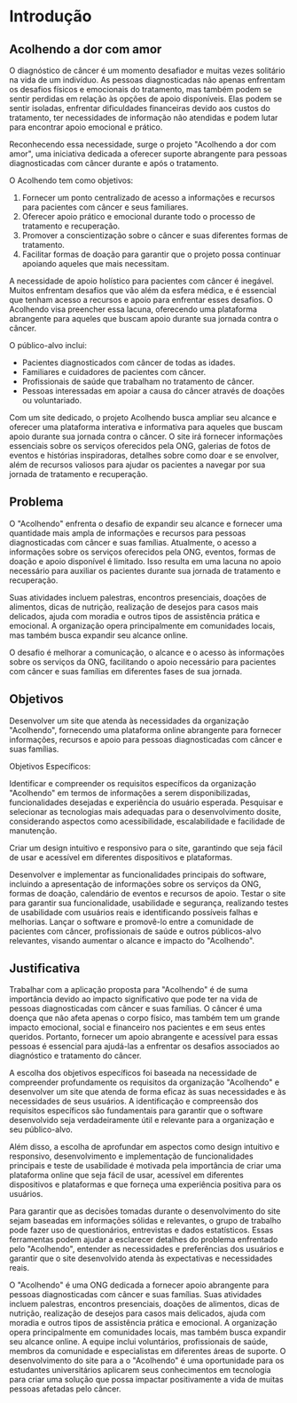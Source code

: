 # Introdução

## Acolhendo a dor com amor

O diagnóstico de câncer é um momento desafiador e muitas vezes solitário na vida de um indivíduo. As pessoas diagnosticadas não apenas enfrentam os desafios físicos e emocionais do tratamento, mas também podem se sentir perdidas em relação às opções de apoio disponíveis. Elas podem se sentir isoladas, enfrentar dificuldades financeiras devido aos custos do tratamento, ter necessidades de informação não atendidas e podem lutar para encontrar apoio emocional e prático.

Reconhecendo essa necessidade, surge o projeto "Acolhendo a dor com amor", uma iniciativa dedicada a oferecer suporte abrangente para pessoas diagnosticadas com câncer durante e após o tratamento.

O Acolhendo tem como objetivos:

1. Fornecer um ponto centralizado de acesso a informações e recursos para pacientes com câncer e seus familiares.
2. Oferecer apoio prático e emocional durante todo o processo de tratamento e recuperação.
3. Promover a conscientização sobre o câncer e suas diferentes formas de tratamento.
4. Facilitar formas de doação para garantir que o projeto possa continuar apoiando aqueles que mais necessitam.

A necessidade de apoio holístico para pacientes com câncer é inegável. Muitos enfrentam desafios que vão além da esfera médica, e é essencial que tenham acesso a recursos e apoio para enfrentar esses desafios. O Acolhendo visa preencher essa lacuna, oferecendo uma plataforma abrangente para aqueles que buscam apoio durante sua jornada contra o câncer.

O público-alvo inclui:

- Pacientes diagnosticados com câncer de todas as idades.
- Familiares e cuidadores de pacientes com câncer.
- Profissionais de saúde que trabalham no tratamento de câncer.
- Pessoas interessadas em apoiar a causa do câncer através de doações ou voluntariado.

Com um site dedicado, o projeto Acolhendo busca ampliar seu alcance e oferecer uma plataforma interativa e informativa para aqueles que buscam apoio durante sua jornada contra o câncer. O site irá fornecer informações essenciais sobre os serviços oferecidos pela ONG, galerias de fotos de eventos e histórias inspiradoras, detalhes sobre como doar e se envolver, além de recursos valiosos para ajudar os pacientes a navegar por sua jornada de tratamento e recuperação.


## Problema
O "Acolhendo" enfrenta o desafio de expandir seu alcance e fornecer uma quantidade mais ampla de informações e recursos para pessoas diagnosticadas com câncer e suas famílias. Atualmente, o acesso a informações sobre os serviços oferecidos pela ONG, eventos, formas de doação e apoio disponível é limitado. Isso resulta em uma lacuna no apoio necessário para auxiliar os pacientes durante sua jornada de tratamento e recuperação.

Suas atividades incluem palestras, encontros presenciais, doações de alimentos, dicas de nutrição, realização de desejos para casos mais delicados, ajuda com moradia e outros tipos de assistência prática e emocional. A organização opera principalmente em comunidades locais, mas também busca expandir seu alcance online.

O desafio é melhorar a comunicação, o alcance e o acesso às informações sobre os serviços da ONG, facilitando o apoio necessário para pacientes com câncer e suas famílias em diferentes fases de sua jornada.

## Objetivos 

Desenvolver um site que atenda às necessidades da organização "Acolhendo", fornecendo uma plataforma online abrangente para fornecer informações, recursos e apoio para pessoas diagnosticadas com câncer e suas famílias.

Objetivos Específicos:

Identificar e compreender os requisitos específicos da organização "Acolhendo" em termos de informações a serem disponibilizadas, funcionalidades desejadas e experiência do usuário esperada.
Pesquisar e selecionar as tecnologias mais adequadas para o desenvolvimento dosite, considerando aspectos como acessibilidade, escalabilidade e facilidade de manutenção.

Criar um design intuitivo e responsivo para o site, garantindo que seja fácil de usar e acessível em diferentes dispositivos e plataformas.

Desenvolver e implementar as funcionalidades principais do software, incluindo a apresentação de informações sobre os serviços da ONG, formas de doação, calendário de eventos e recursos de apoio.
Testar o site para garantir sua funcionalidade, usabilidade e segurança, realizando testes de usabilidade com usuários reais e identificando possíveis falhas e melhorias.
Lançar o software e promovê-lo entre a comunidade de pacientes com câncer, profissionais de saúde e outros públicos-alvo relevantes, visando aumentar o alcance e impacto do "Acolhendo".

## Justificativa

Trabalhar com a aplicação proposta para "Acolhendo" é de suma importância devido ao impacto significativo que pode ter na vida de pessoas diagnosticadas com câncer e suas famílias. O câncer é uma doença que não afeta apenas o corpo físico, mas também tem um grande impacto emocional, social e financeiro nos pacientes e em seus entes queridos. Portanto, fornecer um apoio abrangente e acessível para essas pessoas é essencial para ajudá-las a enfrentar os desafios associados ao diagnóstico e tratamento do câncer.

A escolha dos objetivos específicos foi baseada na necessidade de compreender profundamente os requisitos da organização "Acolhendo" e desenvolver um site que atenda de forma eficaz às suas necessidades e às necessidades de seus usuários. A identificação e compreensão dos requisitos específicos são fundamentais para garantir que o software desenvolvido seja verdadeiramente útil e relevante para a organização e seu público-alvo.

Além disso, a escolha de aprofundar em aspectos como design intuitivo e responsivo, desenvolvimento e implementação de funcionalidades principais e teste de usabilidade é motivada pela importância de criar uma plataforma online que seja fácil de usar, acessível em diferentes dispositivos e plataformas e que forneça uma experiência positiva para os usuários.

Para garantir que as decisões tomadas durante o desenvolvimento do site sejam baseadas em informações sólidas e relevantes, o grupo de trabalho pode fazer uso de questionários, entrevistas e dados estatísticos. Essas ferramentas podem ajudar a esclarecer detalhes do problema enfrentado pelo "Acolhendo", entender as necessidades e preferências dos usuários e garantir que o site desenvolvido atenda às expectativas e necessidades reais.

O "Acolhendo" é uma ONG dedicada a fornecer apoio abrangente para pessoas diagnosticadas com câncer e suas famílias. Suas atividades incluem palestras, encontros presenciais, doações de alimentos, dicas de nutrição, realização de desejos para casos mais delicados, ajuda com moradia e outros tipos de assistência prática e emocional. A organização opera principalmente em comunidades locais, mas também busca expandir seu alcance online. A equipe inclui voluntários, profissionais de saúde, membros da comunidade e especialistas em diferentes áreas de suporte. O desenvolvimento do site para a o "Acolhendo" é uma oportunidade para os estudantes universitários aplicarem seus conhecimentos em tecnologia para criar uma solução que possa impactar positivamente a vida de muitas pessoas afetadas pelo câncer.
